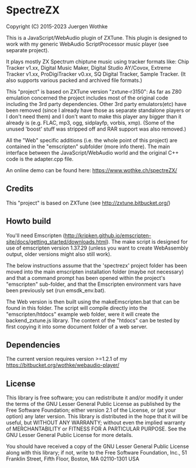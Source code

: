 # SpectreZX

Copyright (C) 2015-2023 Juergen Wothke

This is a JavaScript/WebAudio plugin of ZXTune. This plugin is designed to work with my 
generic WebAudio ScriptProcessor music player (see separate project). 

It plays mostly ZX Spectrum chiptune music using tracker formats like: Chip Tracker v1.xx, 
Digital Music Maker, Digital Studio AY/Covox, Extreme Tracker v1.xx, ProDigiTracker v0.xx, 
SQ Digital Tracker, Sample Tracker. (It also supports various packed and archived file formats.)

This "project" is based on ZXTune version "zxtune-r3150": As far as Z80 emulation concerned
the project includes most of the  original code including the 3rd party dependencies. 
Other 3rd party emulators(etc) have been removed (since I already have those
as separate standalone players or I don't need them) and I don't want to make this player 
any bigger than it already is (e.g. FLAC, mp3, ogg, sidplayfp, vorbis, xmp). 
(Some of the unused 'boost' stuff was stripped off and RAR support was also removed.)

All the "Web" specific additions (i.e. the whole point of this project) are contained in the 
"emscripten" subfolder (more info there). The main interface between the JavaScript/WebAudio 
world and the original C++ code is the adapter.cpp file.

An online demo can be found here: https://www.wothke.ch/spectreZX/


## Credits
This "project" is based on ZXTune (see http://zxtune.bitbucket.org/)


## Howto build
You'll need Emscripten (http://kripken.github.io/emscripten-site/docs/getting_started/downloads.html). The make script 
is designed for use of emscripten version 1.37.29 (unless you want to create WebAssembly output, older versions might 
also still work).

The below instructions assume that the 'spectrezx' project folder has been moved into the main emscripten 
installation folder (maybe not necessary) and that a command prompt has been opened within the 
project's "emscripten" sub-folder, and that the Emscripten environment vars have been previously 
set (run emsdk_env.bat).

The Web version is then built using the makeEmscripten.bat that can be found in this folder. The 
script will compile directly into the "emscripten/htdocs" example web folder, were it will create 
the backend_zxtune.js library. The content of the "htdocs" can be tested by first copying it into some 
document folder of a web server. 

## Dependencies
The current version requires version >=1.2.1 of my https://bitbucket.org/wothke/webaudio-player/


## License
This library is free software; you can redistribute it and/or modify it
under the terms of the GNU Lesser General Public License as published by
the Free Software Foundation; either version 2.1 of the License, or (at
your option) any later version. This library is distributed in the hope
that it will be useful, but WITHOUT ANY WARRANTY; without even the implied
warranty of MERCHANTABILITY or FITNESS FOR A PARTICULAR PURPOSE. See the
GNU Lesser General Public License for more details.

You should have received a copy of the GNU Lesser General Public
License along with this library; if not, write to the Free Software
Foundation, Inc., 51 Franklin Street, Fifth Floor, Boston, MA  02110-1301 USA

